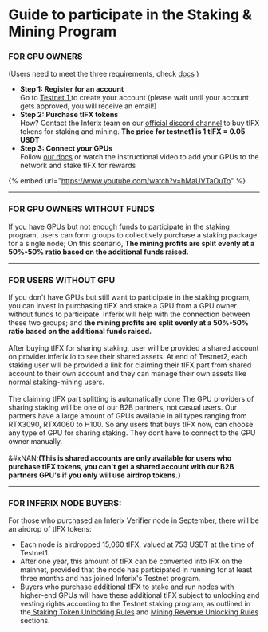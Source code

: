 # Guide to participate in the Staking & Mining Program

### **FOR GPU OWNERS**

(Users need to meet the three requirements, check [docs](https://docs.inferix.io/inferix-testnet-1) )

* **Step 1: Register for an account** \
  Go to [Testnet 1 ](https://provider.inferix.io/)to create your account (please wait until your account gets approved, you will receive an email!)
* **Step 2: Purchase tIFX tokens** \
  How? Contact the Inferix team on our [official discord channel](https://discord.gg/q5gBts3Q6x) to buy tIFX tokens for staking and mining. **The price for testnet1 is 1 tIFX = 0.05 USDT**
* **Step 3: Connect your GPUs** \
  Follow [our docs](adding-gpus-to-the-network.md) or watch the instructional video to add your GPUs to the network and stake tIFX for rewards

{% embed url="https://www.youtube.com/watch?v=hMaUVTaOuTo" %}

***

### **FOR GPU OWNERS WITHOUT FUNDS**

If you have GPUs but not enough funds to participate in the staking program, users can form groups to collectively purchase a staking package for a single node; On this scenario, **The mining profits are split evenly at a 50%-50% ratio based on the additional funds raised.**

***

### **FOR USERS WITHOUT GPU**

If you don’t have GPUs but still want to participate in the staking program, you can invest in purchasing tIFX and stake a GPU from a GPU owner without funds to participate. Inferix will help with the connection between these two groups; and **the mining profits are split evenly at a 50%-50% ratio based on the additional funds raised.**\
\
After buying tIFX for sharing staking, user will be provided a shared account on provider.inferix.io to see their shared assets. At end of Testnet2, each staking user will be provided a link for claiming their tIFX part from shared account to their own account and they can manage their own assets like normal staking-mining users. \
\
The claiming tIFX part splitting is automatically done The GPU providers of sharing staking will be one of our B2B partners, not casual users. Our partners have a large amount of GPUs available in all types ranging from RTX3090, RTX4060 to H100. So any users that buys tIFX now, can choose any type of GPU for sharing staking. They dont have to connect to the GPU owner manually.\
\
&#xNAN;**(This is shared accounts are only available for users who purchase tIFX tokens, you can't get a shared account with our B2B partners GPU's if you only will use airdrop tokens.)**

***

### **FOR INFERIX NODE BUYERS:**&#x20;

For those who purchased an Inferix Verifier node in September, there will be an airdrop of tIFX tokens:

* Each node is airdropped 15,060 tIFX, valued at 753 USDT at the time of Testnet1.
* After one year, this amount of tIFX can be converted into IFX on the mainnet, provided that the node has participated in running for at least three months and has joined Inferix's Testnet program.
* Buyers who purchase additional tIFX to stake and run nodes with higher-end GPUs will have these additional tIFX subject to unlocking and vesting rights according to the Testnet staking program, as outlined in the[ Staking Token Unlocking Rules](gpu-staking.md) and [Mining Revenue Unlocking Rules](user-revenue-calculation.md) sections.
